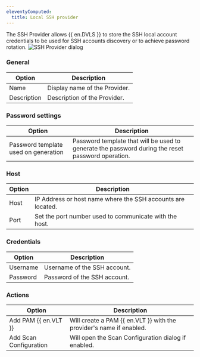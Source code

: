 ```yaml
---
eleventyComputed:
  title: Local SSH provider
---
```

The SSH Provider allows {{ en.DVLS }} to store the SSH local account credentials to be used for SSH accounts discovery or to achieve password rotation.
![SSH Provider dialog](https://cdnweb.devolutions.net/docs/docs_en_server_ServerOp8142.png)

### General
| Option      | Description                  |
|-------------|------------------------------|
| Name        | Display name of the Provider.|
| Description | Description of the Provider. |

### Password settings
| Option                               | Description                                                                                       |
|--------------------------------------|---------------------------------------------------------------------------------------------------|
| Password template used on generation | Password template that will be used to generate the password during the reset password operation. |

### Host
| Option | Description                                                 |
|--------|-------------------------------------------------------------|
| Host   | IP Address or host name where the SSH accounts are located. |
| Port   | Set the port number used to communicate with the host.      |

### Credentials
| Option   | Description                  |
|----------|------------------------------|
| Username | Username of the SSH account. |
| Password | Password of the SSH account. |

### Actions
| Option                | Description                                                         |
|-----------------------|---------------------------------------------------------------------|
| Add PAM {{ en.VLT }}  | Will create a PAM {{ en.VLT }} with the provider's name if enabled. |
| Add Scan Configuration| Will open the Scan Configuration dialog if enabled.                 |